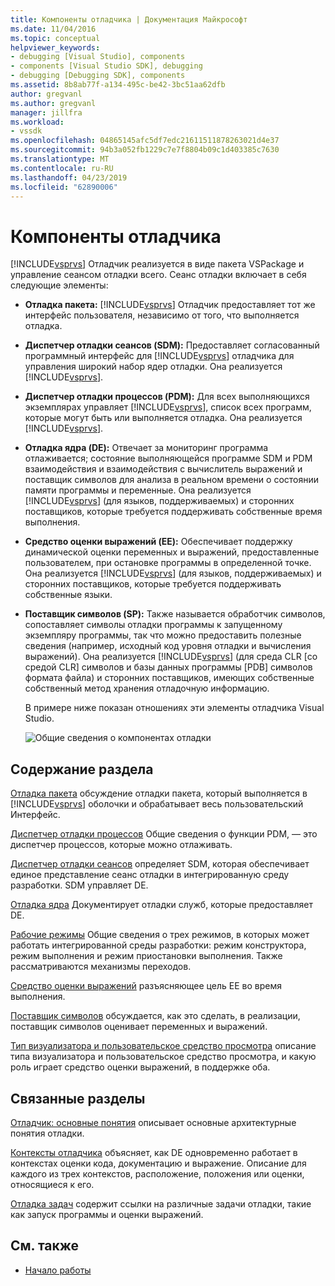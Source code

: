 ```yaml
---
title: Компоненты отладчика | Документация Майкрософт
ms.date: 11/04/2016
ms.topic: conceptual
helpviewer_keywords:
- debugging [Visual Studio], components
- components [Visual Studio SDK], debugging
- debugging [Debugging SDK], components
ms.assetid: 8b8ab77f-a134-495c-be42-3bc51aa62dfb
author: gregvanl
ms.author: gregvanl
manager: jillfra
ms.workload:
- vssdk
ms.openlocfilehash: 04865145afc5df7edc21611511878263021d4e37
ms.sourcegitcommit: 94b3a052fb1229c7e7f8804b09c1d403385c7630
ms.translationtype: MT
ms.contentlocale: ru-RU
ms.lasthandoff: 04/23/2019
ms.locfileid: "62890006"
---
```

# <a name="debugger-components"></a>Компоненты отладчика
[!INCLUDE[vsprvs](../../code-quality/includes/vsprvs_md.md)] Отладчик реализуется в виде пакета VSPackage и управление сеансом отладки всего. Сеанс отладки включает в себя следующие элементы:

- **Отладка пакета:** [!INCLUDE[vsprvs](../../code-quality/includes/vsprvs_md.md)] Отладчик предоставляет тот же интерфейс пользователя, независимо от того, что выполняется отладка.

- **Диспетчер отладки сеансов (SDM):** Предоставляет согласованный программный интерфейс для [!INCLUDE[vsprvs](../../code-quality/includes/vsprvs_md.md)] отладчика для управления широкий набор ядер отладки. Она реализуется [!INCLUDE[vsprvs](../../code-quality/includes/vsprvs_md.md)].

- **Диспетчер отладки процессов (PDM):** Для всех выполняющихся экземплярах управляет [!INCLUDE[vsprvs](../../code-quality/includes/vsprvs_md.md)], список всех программ, которые могут быть или выполняется отладка. Она реализуется [!INCLUDE[vsprvs](../../code-quality/includes/vsprvs_md.md)].

- **Отладка ядра (DE):** Отвечает за мониторинг программа отлаживается; состояние выполняющейся программе SDM и PDM взаимодействия и взаимодействия с вычислитель выражений и поставщик символов для анализа в реальном времени о состоянии памяти программы и переменные. Она реализуется [!INCLUDE[vsprvs](../../code-quality/includes/vsprvs_md.md)] (для языков, поддерживаемых) и сторонних поставщиков, которые требуется поддерживать собственные время выполнения.

- **Средство оценки выражений (EE):** Обеспечивает поддержку динамической оценки переменных и выражений, предоставленные пользователем, при остановке программы в определенной точке. Она реализуется [!INCLUDE[vsprvs](../../code-quality/includes/vsprvs_md.md)] (для языков, поддерживаемых) и сторонних поставщиков, которые требуется поддерживать собственные языки.

- **Поставщик символов (SP):** Также называется обработчик символов, сопоставляет символы отладки программы к запущенному экземпляру программы, так что можно предоставить полезные сведения (например, исходный код уровня отладки и вычисления выражений). Она реализуется [!INCLUDE[vsprvs](../../code-quality/includes/vsprvs_md.md)] (для среда CLR [со средой CLR] символов и базы данных программы [PDB] символов формата файла) и сторонних поставщиков, имеющих собственные собственный метод хранения отладочную информацию.

  В примере ниже показан отношениях эти элементы отладчика Visual Studio.

  ![Общие сведения о компонентах отладки](../../extensibility/debugger/media/dbugcompovrview.gif "DBugCompOvrview")

## <a name="in-this-section"></a>Содержание раздела
 [Отладка пакета](../../extensibility/debugger/debug-package.md) обсуждение отладки пакета, который выполняется в [!INCLUDE[vsprvs](../../code-quality/includes/vsprvs_md.md)] оболочки и обрабатывает весь пользовательский Интерфейс.

 [Диспетчер отладки процессов](../../extensibility/debugger/process-debug-manager.md) Общие сведения о функции PDM, — это диспетчер процессов, которые можно отлаживать.

 [Диспетчер отладки сеансов](../../extensibility/debugger/session-debug-manager.md) определяет SDM, которая обеспечивает единое представление сеанс отладки в интегрированную среду разработки. SDM управляет DE.

 [Отладка ядра](../../extensibility/debugger/debug-engine.md) Документирует отладки служб, которые предоставляет DE.

 [Рабочие режимы](../../extensibility/debugger/operational-modes.md) Общие сведения о трех режимов, в которых может работать интегрированной среды разработки: режим конструктора, режим выполнения и режим приостановки выполнения. Также рассматриваются механизмы переходов.

 [Средство оценки выражений](../../extensibility/debugger/expression-evaluator.md) разъясняющее цель EE во время выполнения.

 [Поставщик символов](../../extensibility/debugger/symbol-provider.md) обсуждается, как это сделать, в реализации, поставщик символов оценивает переменных и выражений.

 [Тип визуализатора и пользовательское средство просмотра](../../extensibility/debugger/type-visualizer-and-custom-viewer.md) описание типа визуализатора и пользовательское средство просмотра, и какую роль играет средство оценки выражений, в поддержке оба.

## <a name="related-sections"></a>Связанные разделы
 [Отладчик: основные понятия](../../extensibility/debugger/debugger-concepts.md) описывает основные архитектурные понятия отладки.

 [Контексты отладчика](../../extensibility/debugger/debugger-contexts.md) объясняет, как DE одновременно работает в контекстах оценки кода, документацию и выражение. Описание для каждого из трех контекстов, расположение, положения или оценки, относящиеся к его.

 [Отладка задач](../../extensibility/debugger/debugging-tasks.md) содержит ссылки на различные задачи отладки, такие как запуск программы и оценки выражений.

## <a name="see-also"></a>См. также
- [Начало работы](../../extensibility/debugger/getting-started-with-debugger-extensibility.md)